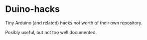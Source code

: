# Duino-hacks
Tiny Arduino (and related) hacks not worth of their own repository.

Posibly useful, but not too well documented.
